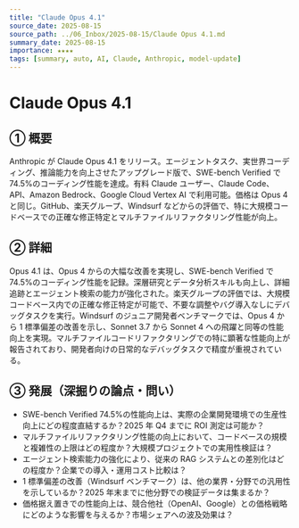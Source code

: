 ```yaml
---
title: "Claude Opus 4.1"
source_date: 2025-08-15
source_path: ../06_Inbox/2025-08-15/Claude Opus 4.1.md
summary_date: 2025-08-15
importance: ★★★★
tags: [summary, auto, AI, Claude, Anthropic, model-update]
---
```


# Claude Opus 4.1

## ① 概要

Anthropic が Claude Opus 4.1 をリリース。エージェントタスク、実世界コーディング、推論能力を向上させたアップグレード版で、SWE-bench Verified で 74.5%のコーディング性能を達成。有料 Claude ユーザー、Claude Code、API、Amazon Bedrock、Google Cloud Vertex AI で利用可能。価格は Opus 4 と同じ。GitHub、楽天グループ、Windsurf などからの評価で、特に大規模コードベースでの正確な修正特定とマルチファイルリファクタリング性能が向上。

## ② 詳細

Opus 4.1 は、Opus 4 からの大幅な改善を実現し、SWE-bench Verified で 74.5%のコーディング性能を記録。深層研究とデータ分析スキルも向上し、詳細追跡とエージェント検索の能力が強化された。楽天グループの評価では、大規模コードベース内での正確な修正特定が可能で、不要な調整やバグ導入なしにデバッグタスクを実行。Windsurf のジュニア開発者ベンチマークでは、Opus 4 から 1 標準偏差の改善を示し、Sonnet 3.7 から Sonnet 4 への飛躍と同等の性能向上を実現。マルチファイルコードリファクタリングでの特に顕著な性能向上が報告されており、開発者向けの日常的なデバッグタスクで精度が重視されている。

## ③ 発展（深掘りの論点・問い）

- SWE-bench Verified 74.5%の性能向上は、実際の企業開発環境での生産性向上にどの程度直結するか？2025 年 Q4 までに ROI 測定は可能か？
- マルチファイルリファクタリング性能の向上において、コードベースの規模と複雑性の上限はどの程度か？大規模プロジェクトでの実用性検証は？
- エージェント検索能力の強化により、従来の RAG システムとの差別化はどの程度か？企業での導入・運用コスト比較は？
- 1 標準偏差の改善（Windsurf ベンチマーク）は、他の業界・分野での汎用性を示しているか？2025 年末までに他分野での検証データは集まるか？
- 価格据え置きでの性能向上は、競合他社（OpenAI、Google）との価格戦略にどのような影響を与えるか？市場シェアへの波及効果は？
